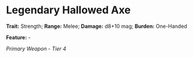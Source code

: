 # Legendary Hallowed Axe

**Trait:** Strength; **Range:** Melee; **Damage:** d8+10 mag; **Burden:** One-Handed

**Feature:** -

*Primary Weapon - Tier 4*

